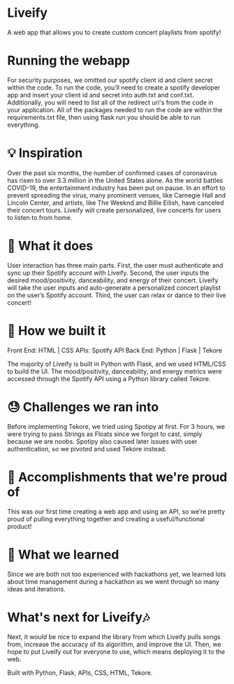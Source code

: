 # Liveify
A web app that allows you to create custom concert playlists from spotify!

# Running the webapp
For security purposes, we omitted our spotify client id and client secret within the code. To run the code, you'll need to create a spotify developer app and insert your client id and secret into auth.txt and conf.txt. Additionally, you will need to list all of the redirect uri's from the code in your application. All of the packages needed to run the code are within the requirements.txt file, then using flask run you should be able to run everything.

# 💡 Inspiration
Over the past six months, the number of confirmed cases of coronavirus has risen to over 3.3 million in the United States alone. As the world battles COVID-19, the entertainment industry has been put on pause. In an effort to prevent spreading the virus, many prominent venues, like Carnegie Hall and Lincoln Center, and artists, like The Weeknd and Billie Eilish, have canceled their concert tours. Liveify will create personalized, live concerts for users to listen to from home. 

# 🎵 What it does
User interaction has three main parts.  First, the user must authenticate and sync up their Spotify account with Liveify. Second, the user inputs the desired mood/positivity, danceability, and energy of their concert. Liveify will take the user inputs and auto-generate a personalized concert playlist on the user’s Spotify account. Third, the user can relax or dance to their live concert!

# 🔨 How we built it
Front End: HTML | CSS
APIs: Spotify API
Back End: Python | Flask | Tekore 

The majority of Liveify is built in Python with Flask, and we used HTML/CSS to build the UI. The mood/positivity, danceability, and energy metrics were accessed through the Spotify API using a Python library called Tekore. 

# 😓 Challenges we ran into
Before implementing Tekore, we tried using Spotipy at first. For 3 hours, we were trying to pass Strings as Floats since we forgot to cast, simply because we are noobs. Spotipy also caused later issues with user authentication, so we pivoted and used Tekore instead. 

# 🌟 Accomplishments that we're proud of
This was our first time creating a web app and using an API, so we’re pretty proud of pulling everything together and creating a useful/functional product!

# 🧠 What we learned
Since we are both not too experienced with hackathons yet, we learned lots about time management during a hackathon as we went through so many ideas and iterations. 

# What's next for Liveify🎶
Next, it would be nice to expand the library from which Liveify pulls songs from, increase the accuracy of its algorithm, and improve the UI. Then, we hope to put Liveify out for everyone to use, which means deploying it to the web. 


 Built with
	Python, Flask, APIs, CSS, HTML, Tekore.
